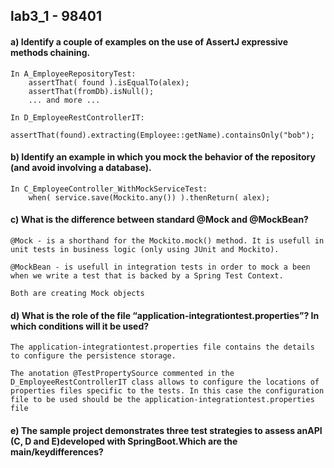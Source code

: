 ## lab3_1 - 98401

#### a) Identify a couple of examples on the use of AssertJ expressive methods chaining.

    In A_EmployeeRepositoryTest:
        assertThat( found ).isEqualTo(alex);
        assertThat(fromDb).isNull();
        ... and more ...

    In D_EmployeeRestControllerIT:
        assertThat(found).extracting(Employee::getName).containsOnly("bob");


#### b) Identify an example in which you mock the behavior of the repository (and avoid involving a database).

    In C_EmployeeController_WithMockServiceTest:
        when( service.save(Mockito.any()) ).thenReturn( alex);


#### c) What is the difference between standard @Mock and @MockBean?

    @Mock - is a shorthand for the Mockito.mock() method. It is usefull in unit tests in business logic (only using JUnit and Mockito).

    @MockBean - is usefull in integration tests in order to mock a been when we write a test that is backed by a Spring Test Context.

    Both are creating Mock objects


#### d) What is the role of the file “application-integrationtest.properties”? In which conditions will it be used?

    The application-integrationtest.properties file contains the details to configure the persistence storage.

    The anotation @TestPropertySource commented in the D_EmployeeRestControllerIT class allows to configure the locations of properties files specific to the tests. In this case the configuration file to be used should be the application-integrationtest.properties file

#### e) The sample project demonstrates three test strategies to assess anAPI (C, D and E)developed with SpringBoot.Which are the main/keydifferences?

